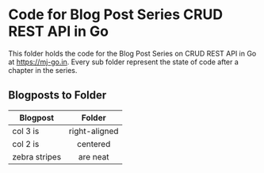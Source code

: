 # Code for Blog Post Series CRUD REST API in Go

This folder holds the code for the Blog Post Series on CRUD REST API in Go at https://mj-go.in. Every sub folder represent the state of code after a chapter in the series.

## Blogposts to Folder

| Blogpost      | Folder           
| ------------- |:-------------:|
| col 3 is      | right-aligned |
| col 2 is      | centered      |
| zebra stripes | are neat      |
